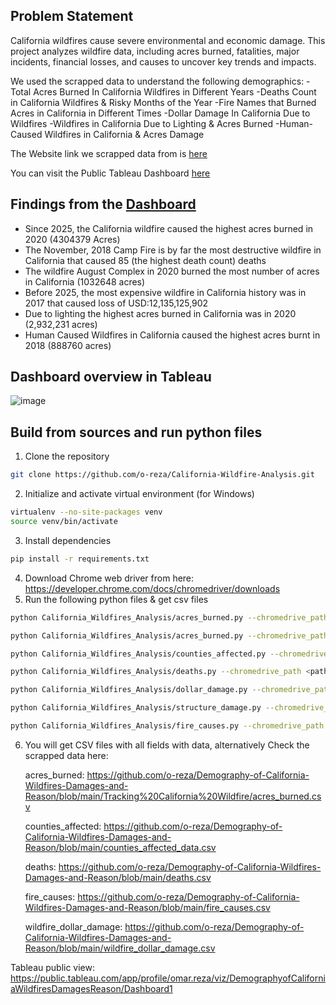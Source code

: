 ## Problem Statement
California wildfires cause severe environmental and economic damage. This project analyzes wildfire data, including acres burned, fatalities, major incidents, financial losses, and causes to uncover key trends and impacts.

We used the scrapped data to understand the following demographics:
-Total Acres Burned In California Wildfires in Different Years
-Deaths Count in California Wildfires & Risky Months of the Year 
-Fire Names that Burned Acres in California in Different Times
-Dollar Damage In California Due to Wildfires 
-Wildfires in California Due to Lighting & Acres Burned
-Human-Caused Wildfires in California & Acres Damage

The Website link we scrapped data from is [here](https://calmatters.org/california-wildfire-map-tracker/)

You can visit the Public Tableau Dashboard [here](https://public.tableau.com/app/profile/omar.reza/viz/DemographyofCaliforniaWildfiresDamagesReason/Dashboard1)  

## Findings from the [Dashboard](https://public.tableau.com/app/profile/omar.reza/viz/DemographyofCaliforniaWildfiresDamagesReason/Dashboard1)
- Since 2025, the California wildfire caused the highest acres burned in 2020 (4304379 Acres)
- The November, 2018 Camp Fire is by far the most destructive wildfire in California that caused 85 (the highest death count) deaths
- The wildfire August Complex in 2020 burned the most number of acres in California (1032648 acres)
- Before 2025, the most expensive wildfire in California history was in 2017 that caused loss of USD:12,135,125,902
- Due to lighting the highest acres burned in California was in 2020 (2,932,231 acres)
- Human Caused Wildfires in California caused the highest acres burnt in 2018 (888760 acres)
  
## Dashboard overview in Tableau
![image](https://github.com/user-attachments/assets/0ad44e35-2912-407f-93c8-45311d8ae552)


## Build from sources and run python files
1. Clone the repository
```bash
git clone https://github.com/o-reza/California-Wildfire-Analysis.git
```
2. Initialize and activate virtual environment (for Windows)
```bash
virtualenv --no-site-packages venv
source venv/bin/activate
```
3. Install dependencies
```bash
pip install -r requirements.txt
```
4. Download Chrome web driver from here: https://developer.chrome.com/docs/chromedriver/downloads
5. Run the following python files & get csv files
```bash
python California_Wildfires_Analysis/acres_burned.py --chromedrive_path <path-to-chromedriver>
```

```bash
python California_Wildfires_Analysis/acres_burned.py --chromedrive_path <path-to-chromedriver>
```

```bash
python California_Wildfires_Analysis/counties_affected.py --chromedrive_path <path-to-chromedriver>
```

```bash
python California_Wildfires_Analysis/deaths.py --chromedrive_path <path-to-chromedriver>
```

```bash
python California_Wildfires_Analysis/dollar_damage.py --chromedrive_path <path-to-chromedriver>
```

```bash
python California_Wildfires_Analysis/structure_damage.py --chromedrive_path <path-to-chromedriver>
```

```bash
python California_Wildfires_Analysis/fire_causes.py --chromedrive_path <path-to-chromedriver>
```

6. You will get CSV files with all fields with data, alternatively Check the scrapped data here:

   acres_burned: https://github.com/o-reza/Demography-of-California-Wildfires-Damages-and-Reason/blob/main/Tracking%20California%20Wildfire/acres_burned.csv
   
   counties_affected: https://github.com/o-reza/Demography-of-California-Wildfires-Damages-and-Reason/blob/main/counties_affected_data.csv

   deaths: https://github.com/o-reza/Demography-of-California-Wildfires-Damages-and-Reason/blob/main/deaths.csv 

   fire_causes: https://github.com/o-reza/Demography-of-California-Wildfires-Damages-and-Reason/blob/main/fire_causes.csv

   wildfire_dollar_damage: https://github.com/o-reza/Demography-of-California-Wildfires-Damages-and-Reason/blob/main/wildfire_dollar_damage.csv



Tableau public view: 
[https://public.tableau.com/app/profile/omar.reza/viz/DemographyofCaliforniaWildfiresDamagesReason/Dashboard1 ](https://github.com/o-reza/Demography-of-California-Wildfires-Damages-and-Reason/blob/main/acres_burned.csv)
